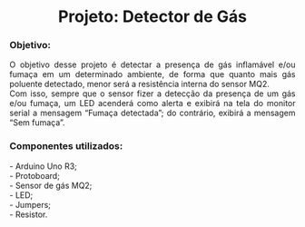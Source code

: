 <h1 align="center">Projeto: Detector de Gás</h1>
<h3>Objetivo:</h3>
<p align="justify">O objetivo desse projeto é detectar a presença de gás inflamável e/ou fumaça em um determinado ambiente, de forma que quanto mais gás poluente detectado, menor será a resistência interna do sensor MQ2.<br/>
Com isso, sempre que o sensor fizer a detecção da presença de um gás e/ou fumaça, um LED acenderá como alerta e exibirá na tela do monitor serial a mensagem “Fumaça detectada”; do contrário, exibirá a mensagem “Sem fumaça”.</p>
<h3>Componentes utilizados:</h3>
- Arduino Uno R3;<br/>
- Protoboard;<br/>
- Sensor de gás MQ2;<br/>
- LED;<br/>
- Jumpers;<br/>
- Resistor.<br/>


